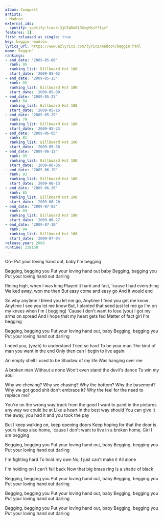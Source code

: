 ```yaml
---
album: Conquest
artists:
- Madcon
external_ids:
  spotify: spotify:track:3jUlWDo51RXvgMssYf1gsf
features: []
first_released_as_single: true
key: beggin--madcon
lyrics_url: https://www.azlyrics.com/lyrics/madcon/beggin.html
name: Beggin'
rankings:
- end_date: '2009-05-08'
  rank: 95
  ranking_list: Billboard Hot 100
  start_date: '2009-05-02'
- end_date: '2009-05-15'
  rank: 85
  ranking_list: Billboard Hot 100
  start_date: '2009-05-09'
- end_date: '2009-05-22'
  rank: 84
  ranking_list: Billboard Hot 100
  start_date: '2009-05-16'
- end_date: '2009-05-29'
  rank: 79
  ranking_list: Billboard Hot 100
  start_date: '2009-05-23'
- end_date: '2009-06-05'
  rank: 81
  ranking_list: Billboard Hot 100
  start_date: '2009-05-30'
- end_date: '2009-06-12'
  rank: 95
  ranking_list: Billboard Hot 100
  start_date: '2009-06-06'
- end_date: '2009-06-19'
  rank: 93
  ranking_list: Billboard Hot 100
  start_date: '2009-06-13'
- end_date: '2009-06-26'
  rank: 85
  ranking_list: Billboard Hot 100
  start_date: '2009-06-20'
- end_date: '2009-07-03'
  rank: 89
  ranking_list: Billboard Hot 100
  start_date: '2009-06-27'
- end_date: '2009-07-10'
  rank: 94
  ranking_list: Billboard Hot 100
  start_date: '2009-07-04'
release_year: 2008
runtime: 218160
---
```

Oh-
Put your loving hand out, baby
I'm begging

Begging, begging you
Put your loving hand out baby
Begging, begging you
Put your loving hand out darling

Riding high, when I was king
Played it hard and fast, 'cause I had everything
Walked away, won me then
But easy come and easy go
And it would end


So why anytime I bleed you let me go,
Anytime I feed you get me know
Anytime I see you let me know
But, I planted that seed just let me go
I'm on my knees when I'm ( begging)
'Cause I don't want to lose (you)
I got my arms on spread
And I hope that my heart gets fed
Matter of fact girl I'm begging


Begging, begging you
Put your loving hand out, baby
Begging, begging you
Put your loving hand out darling


I need you, (yeah) to understand
Tried so hard
To be your man
The kind of man you want in the end
Only then can I begin to live again


An empty shell
I used to be
Shadow of my life
Was hanging over me

A broken man
Without a none
Won't even stand the devil's dance
To win my soul

Why we chewing? Why we chasing?
Why the bottom? Why the basement?
Why we got good shit don't embrace it?
Why the feel for the need to replace me?

You're on the wrong way track from the good
I want to paint in the pictures any way we could be at
Like a heart in the best way should
You can give it the away, you had it and you took the pay

But I keep walking on, keep opening doors
Keep hoping for that the door is yours
Keep also home, 'cause I don't want to live in a broken home,
Girl I am begging


Begging, begging you
Put your loving hand out, baby
Begging, begging you
Put your loving hand out darling


I'm fighting hard
To hold my own
No, I just can't make it
All alone

I'm holding on
I can't fall back
Now that big brass ring
Is a shade of black


Begging, begging you
Put your loving hand out, baby
Begging, begging you
Put your loving hand out darling

Begging, begging you
Put your loving hand out, baby
Begging, begging you
Put your loving hand out darling

Begging, begging you
Put your loving hand out, baby
Begging, begging you
Put your loving hand out darling
